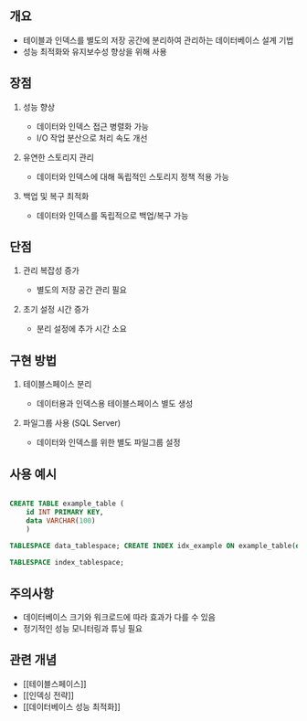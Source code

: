 ## 개요

- 테이블과 인덱스를 별도의 저장 공간에 분리하여 관리하는 데이터베이스 설계 기법
- 성능 최적화와 유지보수성 향상을 위해 사용

## 장점

1. 성능 향상
    
    - 데이터와 인덱스 접근 병렬화 가능
    - I/O 작업 분산으로 처리 속도 개선
    
2. 유연한 스토리지 관리
    
    - 데이터와 인덱스에 대해 독립적인 스토리지 정책 적용 가능
    
3. 백업 및 복구 최적화
    
    - 데이터와 인덱스를 독립적으로 백업/복구 가능
    

## 단점

1. 관리 복잡성 증가
    
    - 별도의 저장 공간 관리 필요
    
2. 초기 설정 시간 증가
    
    - 분리 설정에 추가 시간 소요
    

## 구현 방법

1. 테이블스페이스 분리
    
    - 데이터용과 인덱스용 테이블스페이스 별도 생성
    
2. 파일그룹 사용 (SQL Server)
    
    - 데이터와 인덱스를 위한 별도 파일그룹 설정
    

## 사용 예시

~~~sql

CREATE TABLE example_table (
	id INT PRIMARY KEY,    
	data VARCHAR(100) 
	) 
	
TABLESPACE data_tablespace; CREATE INDEX idx_example ON example_table(data) 

TABLESPACE index_tablespace;
~~~
## 주의사항

- 데이터베이스 크기와 워크로드에 따라 효과가 다를 수 있음
- 정기적인 성능 모니터링과 튜닝 필요

## 관련 개념

- [[테이블스페이스]]
- [[인덱싱 전략]]
- [[데이터베이스 성능 최적화]]